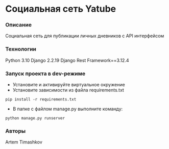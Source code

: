 # Социальная сеть Yatube

###  Описание
Социальная сеть для публикации личных дневников с API интерфейсом

### Технологии
Python 3.10
Django 2.2.19
Django Rest Framework==3.12.4

### Запуск проекта в dev-режиме
- Установите и активируйте виртуальное окружение
- Установите зависимости из файла requirements.txt
```
pip install -r requirements.txt
``` 
- В папке с файлом manage.py выполните команду:
```
python manage.py runserver
```
### Авторы
Artem Timashkov